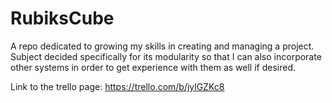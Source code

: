 # RubiksCube
A repo dedicated to growing my skills in creating and managing a project. Subject decided specifically for its modularity so that I can also incorporate other systems in order to get experience with them as well if desired.

Link to the trello page:
https://trello.com/b/jylGZKc8
